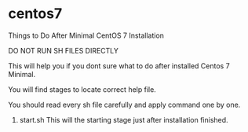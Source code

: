 # centos7
Things to Do After Minimal CentOS 7 Installation

DO NOT RUN SH FILES DIRECTLY

This will help you if you dont sure what to do after installed Centos 7 Minimal.

You will find stages to locate correct help file.

You should read every sh file carefully and apply command one by one.
1. start.sh
  This will the starting stage just after installation finished.
